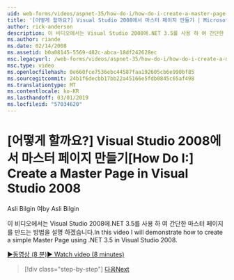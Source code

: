 ```yaml
---
uid: web-forms/videos/aspnet-35/how-do-i/how-do-i-create-a-master-page-in-visual-studio-2008
title: '[어떻게 할까요?] Visual Studio 2008에서 마스터 페이지 만들기 | Microsoft Docs'
author: rick-anderson
description: 이 비디오에서는 Visual Studio 2008에.NET 3.5를 사용 하 여 간단한 마스터 페이지를 만드는 방법을 설명 하겠습니다.
ms.author: riande
ms.date: 02/14/2008
ms.assetid: b0a08145-5569-482c-abca-18df242628ec
msc.legacyurl: /web-forms/videos/aspnet-35/how-do-i/how-do-i-create-a-master-page-in-visual-studio-2008
msc.type: video
ms.openlocfilehash: 0e660fce7536ebc44587faa192605cb6e990bf85
ms.sourcegitcommit: 24b1f6decbb17bb22a45166e5fdb0845c65af498
ms.translationtype: MT
ms.contentlocale: ko-KR
ms.lasthandoff: 03/01/2019
ms.locfileid: "57034620"
---
```

<a name="how-do-i-create-a-master-page-in-visual-studio-2008"></a><span data-ttu-id="c7e8e-103">[어떻게 할까요?] Visual Studio 2008에서 마스터 페이지 만들기</span><span class="sxs-lookup"><span data-stu-id="c7e8e-103">[How Do I:] Create a Master Page in Visual Studio 2008</span></span>
====================
<span data-ttu-id="c7e8e-104">Asli Bilgin 여</span><span class="sxs-lookup"><span data-stu-id="c7e8e-104">by Asli Bilgin</span></span>

<span data-ttu-id="c7e8e-105">이 비디오에서는 Visual Studio 2008에.NET 3.5를 사용 하 여 간단한 마스터 페이지를 만드는 방법을 설명 하겠습니다.</span><span class="sxs-lookup"><span data-stu-id="c7e8e-105">In this video I will demonstrate how to create a simple Master Page using .NET 3.5 in Visual Studio 2008.</span></span>

[<span data-ttu-id="c7e8e-106">&#9654;동영상 (8 분)</span><span class="sxs-lookup"><span data-stu-id="c7e8e-106">&#9654; Watch video (8 minutes)</span></span>](https://channel9.msdn.com/Blogs/ASP-NET-Site-Videos/how-do-i-create-a-master-page-in-visual-studio-2008)

> [!div class="step-by-step"]
> [<span data-ttu-id="c7e8e-107">다음</span><span class="sxs-lookup"><span data-stu-id="c7e8e-107">Next</span></span>](how-do-i-create-nested-master-page-in-visual-studio-2008.md)
